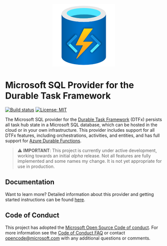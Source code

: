 ﻿<p align="center">
  <a href="https://microsoft.github.io/durabletask-mssql/">
    <img alt="Durable Task SQL Provider" src="./docs/media/logo.png">
  </a>
</p>

# Microsoft SQL Provider for the Durable Task Framework

[![Build status](https://github.com/microsoft/durabletask-mssql/workflows/Build%20and%20Test/badge.svg)](https://github.com/microsoft/durabletask-mssql/actions?workflow=Build+and+Test)
[![License: MIT](https://img.shields.io/badge/License-MIT-blue.svg)](https://opensource.org/licenses/MIT)

The Microsoft SQL provider for the [Durable Task Framework](https://github.com/Azure/durabletask) (DTFx) persists all task hub state in a Microsoft SQL database, which can be hosted in the cloud or in your own infrastructure.
This provider includes support for all DTFx features, including orchestrations, activities, and entities, and has full support for [Azure Durable Functions](https://docs.microsoft.com/azure/azure-functions/durable/durable-functions-overview).

> ⚠ **IMPORTANT**: This project is currently under active development, working towards an initial _alpha_ release. Not all features are fully implemented and some names my change. It is not yet appropriate for use in production.

## Documentation

Want to learn more? Detailed information about this provider and getting started instructions can be found [here](https://microsoft.github.io/durabletask-mssql/).

## Code of Conduct

 This project has adopted the [Microsoft Open Source Code of conduct](https://opensource.microsoft.com/codeofconduct/).
 For more information see the [Code of Conduct FAQ](https://opensource.microsoft.com/codeofconduct/faq/) or contact [opencode@microsoft.com](mailto:opencode@microsoft.com) with any additional questions or comments.
